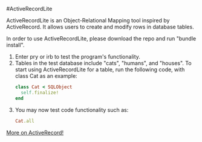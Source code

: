 #ActiveRecordLite

ActiveRecordLite is an Object-Relational Mapping tool inspired by ActiveRecord.
It allows users to create and modify rows in database tables.

In order to use ActiveRecordLite, please download the repo and run "bundle install".
1. Enter pry or irb to test the program's functionality.
2. Tables in the test database include "cats", "humans", and "houses".
    To start using ActiveRecordLite for a table, run the following code, with
    class Cat as an example:
    ```ruby
    class Cat < SQLObject
      self.finalize!
    end
    ```
3.  You may now test code functionality such as:
    ```ruby
    Cat.all
    ```



[More on ActiveRecord!](https://en.wikipedia.org/wiki/Active_record_pattern)
